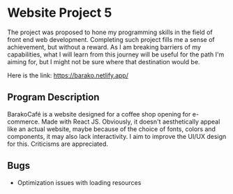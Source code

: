 # Website Project 5
The project was proposed to hone my programming skills in the field of front end web development. Completing such project fills me a sense of achievement, but without a reward. As I am breaking barriers of my capabilities, what I will learn from this journey will be useful for the path I'm aiming for, but I might not be sure where that destination would be.

Here is the link: https://barako.netlify.app/

## Program Description
BarakoCafé is a website designed for a coffee shop opening for e-commerce. Made with React JS. Obviously, it doesn't aesthetically appeal like an actual website, maybe because of the choice of fonts, colors and components, it may also lack interactivity. I aim to improve the UI/UX design for this. Criticisms are appreciated.

## Bugs
- Optimization issues with loading resources
